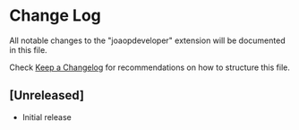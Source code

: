 # Change Log

All notable changes to the "joaopdeveloper" extension will be documented in this file.

Check [Keep a Changelog](http://keepachangelog.com/) for recommendations on how to structure this file.

## [Unreleased]

- Initial release
